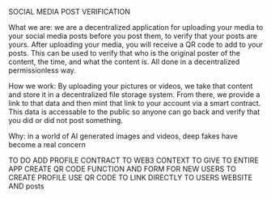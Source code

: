 SOCIAL MEDIA POST VERIFICATION

What we are:
    we are a decentralized application for uploading your media to your social media posts before you post them, to verify that your posts are yours. After uploading your media, you will receive a QR code to add to your posts. This can be used to verify that who is the original poster of the content, the time, and what the content is. All done in a decentralized permissionless way.

How we work:
    By uploading your pictures or videos, we take that content and store it in a decentralized file storage system. From there, we provide a link to that data and then mint that link to your account via a smart contract. This data is accessable to the public so anyone can go back and verify that you did or did not post something.

Why: 
    in a world of AI generated images and videos, deep fakes have become a real concern



TO DO
    ADD PROFILE CONTRACT TO WEB3 CONTEXT TO GIVE TO ENTIRE APP
    CREATE QR CODE FUNCTION AND FORM FOR NEW USERS TO CREATE PROFILE
    USE QR CODE TO LINK DIRECTLY TO USERS WEBSITE AND posts
